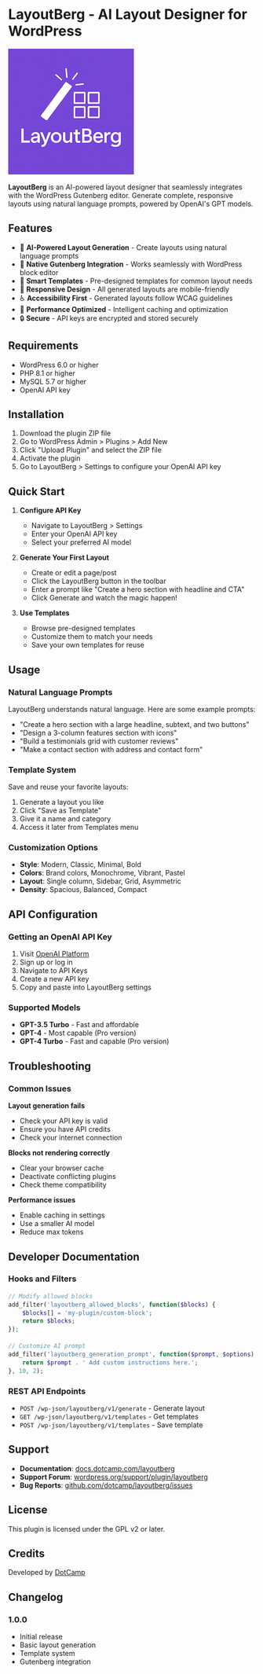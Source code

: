 # LayoutBerg - AI Layout Designer for WordPress

![LayoutBerg Logo](assets/images/layoutberg-logo.png)

**LayoutBerg** is an AI-powered layout designer that seamlessly integrates with the WordPress Gutenberg editor. Generate complete, responsive layouts using natural language prompts, powered by OpenAI's GPT models.

## Features

- 🤖 **AI-Powered Layout Generation** - Create layouts using natural language prompts
- 🎯 **Native Gutenberg Integration** - Works seamlessly with WordPress block editor
- 🎨 **Smart Templates** - Pre-designed templates for common layout needs
- 📱 **Responsive Design** - All generated layouts are mobile-friendly
- ♿ **Accessibility First** - Generated layouts follow WCAG guidelines
- 🚀 **Performance Optimized** - Intelligent caching and optimization
- 🔒 **Secure** - API keys are encrypted and stored securely

## Requirements

- WordPress 6.0 or higher
- PHP 8.1 or higher
- MySQL 5.7 or higher
- OpenAI API key

## Installation

1. Download the plugin ZIP file
2. Go to WordPress Admin > Plugins > Add New
3. Click "Upload Plugin" and select the ZIP file
4. Activate the plugin
5. Go to LayoutBerg > Settings to configure your OpenAI API key

## Quick Start

1. **Configure API Key**
   - Navigate to LayoutBerg > Settings
   - Enter your OpenAI API key
   - Select your preferred AI model

2. **Generate Your First Layout**
   - Create or edit a page/post
   - Click the LayoutBerg button in the toolbar
   - Enter a prompt like "Create a hero section with headline and CTA"
   - Click Generate and watch the magic happen!

3. **Use Templates**
   - Browse pre-designed templates
   - Customize them to match your needs
   - Save your own templates for reuse

## Usage

### Natural Language Prompts

LayoutBerg understands natural language. Here are some example prompts:

- "Create a hero section with a large headline, subtext, and two buttons"
- "Design a 3-column features section with icons"
- "Build a testimonials grid with customer reviews"
- "Make a contact section with address and contact form"

### Template System

Save and reuse your favorite layouts:

1. Generate a layout you like
2. Click "Save as Template"
3. Give it a name and category
4. Access it later from Templates menu

### Customization Options

- **Style**: Modern, Classic, Minimal, Bold
- **Colors**: Brand colors, Monochrome, Vibrant, Pastel
- **Layout**: Single column, Sidebar, Grid, Asymmetric
- **Density**: Spacious, Balanced, Compact

## API Configuration

### Getting an OpenAI API Key

1. Visit [OpenAI Platform](https://platform.openai.com)
2. Sign up or log in
3. Navigate to API Keys
4. Create a new API key
5. Copy and paste into LayoutBerg settings

### Supported Models

- **GPT-3.5 Turbo** - Fast and affordable
- **GPT-4** - Most capable (Pro version)
- **GPT-4 Turbo** - Fast and capable (Pro version)

## Troubleshooting

### Common Issues

**Layout generation fails**
- Check your API key is valid
- Ensure you have API credits
- Check your internet connection

**Blocks not rendering correctly**
- Clear your browser cache
- Deactivate conflicting plugins
- Check theme compatibility

**Performance issues**
- Enable caching in settings
- Use a smaller AI model
- Reduce max tokens

## Developer Documentation

### Hooks and Filters

```php
// Modify allowed blocks
add_filter('layoutberg_allowed_blocks', function($blocks) {
    $blocks[] = 'my-plugin/custom-block';
    return $blocks;
});

// Customize AI prompt
add_filter('layoutberg_generation_prompt', function($prompt, $options) {
    return $prompt . ' Add custom instructions here.';
}, 10, 2);
```

### REST API Endpoints

- `POST /wp-json/layoutberg/v1/generate` - Generate layout
- `GET /wp-json/layoutberg/v1/templates` - Get templates
- `POST /wp-json/layoutberg/v1/templates` - Save template

## Support

- **Documentation**: [docs.dotcamp.com/layoutberg](https://docs.dotcamp.com/layoutberg)
- **Support Forum**: [wordpress.org/support/plugin/layoutberg](https://wordpress.org/support/plugin/layoutberg)
- **Bug Reports**: [github.com/dotcamp/layoutberg/issues](https://github.com/dotcamp/layoutberg/issues)

## License

This plugin is licensed under the GPL v2 or later.

## Credits

Developed by [DotCamp](https://dotcamp.com)

## Changelog

### 1.0.0
- Initial release
- Basic layout generation
- Template system
- Gutenberg integration